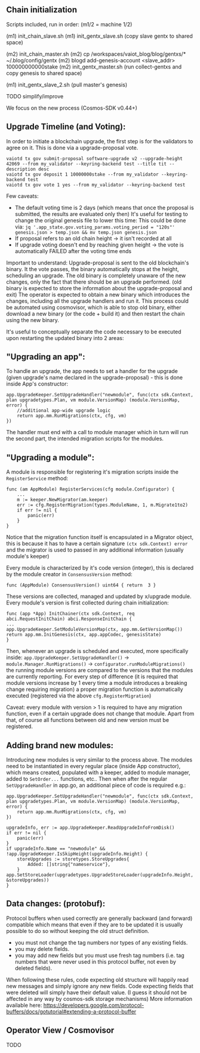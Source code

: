 ## Chain initialization
Scripts included, run in order: 
(m1/2 = machine 1/2)

(m1) init_chain_slave.sh
(m1) init_gentx_slave.sh                                 (copy slave gentx to shared space)

(m2) init_chain_master.sh
(m2) cp /workspaces/vaiot_blog/blog/gentxs/* ~/.blog/config/gentx
(m2) blogd add-genesis-account <slave_addr> 100000000000stake
(m2) init_gentx_master.sh                                 (run collect-gentxs and copy genesis to shared space)

(m1) init_gentx_slave_2.sh                                (pull master's genesis)


TODO simplify/improve

We focus on the new process (Cosmos-SDK v0.44+)
## Upgrade Timeline (and Voting):

In order to initiate a blockchain upgrade, the first step is for the validators to agree on it. This is done via a upgrade-proposal vote. 

    vaiotd tx gov submit-proposal software-upgrade v2 --upgrade-height 42069 --from my_validator --keyring-backend test --title tit --description desc 
    vaiotd tx gov deposit 1 10000000stake --from my_validator --keyring-backend test 
    vaiotd tx gov vote 1 yes --from my_validator --keyring-backend test

Few caveats:

 - The default voting time is 2 days (which means that once the proposal is submitted, the results are evaluated only then)
It's useful for testing to change the original genesis file to lower this time:
This could be done via:
`jq '.app_state.gov.voting_params.voting_period = "120s"' genesis.json > temp.json && mv temp.json genesis.json`
 - If proposal refers to an old chain height -> it isn't recorded at all
 - If upgrade voting doesn't end by reaching given height -> the vote is
   automatically FAILED after the voting time ends

Important to understand: 
Upgrade-proposal is sent to the old blockchain's binary. It the vote passes, the binary automatically stops at the height, scheduling an upgrade. The old binary is completely unaware of the new changes, only the fact that there should be an upgrade performed. (old binary is expected to store the information about the upgrade-proposal and exit) 
The operator is expected to obtain a new binary which introduces the changes, including all the upgrade handlers and run it.
This process could be automated using cosmovisor, which is able to stop old binary, either download a new binary (or the code + build it) and then restart the chain using the new binary.

It's useful to conceptually separate the code necessary to be executed upon restarting the updated binary into 2 areas:

## "Upgrading an app":

To handle an upgrade, the app needs to set a handler for the upgrade (given upgrade's name declared in the upgrade-proposal) - this is done inside App's constructor:

    app.UpgradeKeeper.SetUpgradeHandler("newmodule", func(ctx sdk.Context, plan upgradetypes.Plan, vm module.VersionMap) (module.VersionMap, error) { 
	    //additional app-wide upgrade logic 
	    return app.mm.RunMigrations(ctx, cfg, vm)
    })

The handler must end with a call to module manager which in turn will run the second part, the intended migration scripts for the modules.

## "Upgrading a module":

A module is responsible for registering it's migration scripts inside the `RegisterService` method:

    func (am AppModule) RegisterServices(cfg module.Configurator) {
	    ...
	    m := keeper.NewMigrator(am.keeper)
	    err := cfg.RegisterMigration(types.ModuleName, 1, m.Migrate1to2)
	    if err != nil {
		    panic(err)
	    }
	}
Notice that the migration function itself is encapsulated in a Migrator object, this is because it has to have a certain signature `(ctx sdk.Context) error` and the migrator is used to passed in any additional information  (usually module's keeper)

Every module is characterized by it's code version (integer), this is declared by the module creator in `ConsensusVersion` method:

    func (AppModule) ConsensusVersion() uint64 { return  3 }
    
These versions are collected, managed and updated by x/upgrade module. 
Every module's version is first collected during chain initialization:

    func (app *App) InitChainer(ctx sdk.Context, req abci.RequestInitChain) abci.ResponseInitChain {
    ...
    app.UpgradeKeeper.SetModuleVersionMap(ctx, app.mm.GetVersionMap())
    return app.mm.InitGenesis(ctx, app.appCodec, genesisState)
    }

Then, whenever an upgrade is scheduled and executed, more specifically inside:
`app.UpgradeKeeper.SetUpgradeHandler()` -> `module.Manager.RunMigrations()` -> `configurator.runModuleMigrations()` 
the running module versions are compared to the versions that the modules are currently reporting. For every step of difference (it is required that module versions increase by 1 every time a module introduces a breaking change requiring migration) a proper migration function is automatically executed (registered via the above `cfg.RegisterMigration`)

Caveat: every module with version > 1 is required to have any migration function, even if a certain upgrade does not change that module. Apart from that, of course all functions between old and new version must be registered.

## Adding brand new modules:

Introducing new modules is very similar to the process above. The modules need to be instantiated in every regular place (inside App constructor), which means created, populated with a keeper, added to module manager, added to `SetOrder...` functions, etc.. Then when after the regular `SetUpgradeHandler` in app.go, an additional piece of code is required e.g.:
    
    app.UpgradeKeeper.SetUpgradeHandler("newmodule", func(ctx sdk.Context, plan upgradetypes.Plan, vm module.VersionMap) (module.VersionMap, error) {
	    return app.mm.RunMigrations(ctx, cfg, vm)
    })
 
    upgradeInfo, err := app.UpgradeKeeper.ReadUpgradeInfoFromDisk() 
	if err != nil {
		panic(err)
    } 
    if upgradeInfo.Name == "newmodule" && !app.UpgradeKeeper.IsSkipHeight(upgradeInfo.Height) {
	    storeUpgrades := storetypes.StoreUpgrades{
		    Added: []string{"nameservice"},
	    }
    app.SetStoreLoader(upgradetypes.UpgradeStoreLoader(upgradeInfo.Height, &storeUpgrades))
    }

## Data changes: (protobuf):

Protocol buffers when used correctly are generally backward (and forward) compatible which means that even if they are to be updated it is usually possible to do so without keeping the old struct definition. 
-   you must not change the tag numbers nor types of any existing fields.
-   you may delete fields.
-   you may add new fields but you must use fresh tag numbers (i.e. tag numbers that were never used in this protocol buffer, not even by deleted fields).

When following these rules, code expecting old structure will happily read new messages and simply ignore any new fields. Code expecting fields that were deleted will simply have their default value. (I guess it should not be affected in any way by cosmos-sdk storage mechanisms)
More information available here: https://developers.google.com/protocol-buffers/docs/gotutorial#extending-a-protocol-buffer


## Operator View / Cosmovisor
TODO



